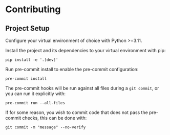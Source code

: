 # Contributing

## Project Setup

Configure your virtual environment of choice with Python >=3.11.

Install the project and its dependencies to your virtual environment with pip:

```commandline
pip install -e '.[dev]'
```

Run pre-commit install to enable the pre-commit configuration:

```commandline
pre-commit install
```

The pre-commit hooks will be run against all files during a `git commit`, or
you can run it explicitly with:

```commandline
pre-commit run --all-files
```

If for some reason, you wish to commit code that does not pass the
pre-commit checks, this can be done with:

```commandline
git commit -m "message" --no-verify
```
